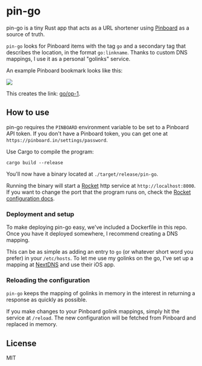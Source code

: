 # pin-go

pin-go is a tiny Rust app that acts as a URL shortener using
[Pinboard](https://pinboard.in) as a source of truth.

`pin-go` looks for Pinboard items with the tag `go` and a secondary tag that describes the location, in the format `go:linkname`. Thanks to custom DNS mappings, I use it as a personal "golinks" service.

An example Pinboard bookmark looks like this:

![](https://lukemil.es/Files/pin-example.png)

This creates the link: [go/op-1](https://teenage.engineering/guides/op-1).

## How to use

pin-go requires the `PINBOARD` environment variable to be set to a Pinboard API
token. If you don't have a Pinboard token, you can get one at
`https://pinboard.in/settings/password`.

Use Cargo to compile the program:

```
cargo build --release
```

You'll now have a binary located at `./target/release/pin-go`.

Running the binary will start a [Rocket](https://rocket.rs) http service at `http://localhost:8000`. If you want to change the port that the program runs on, check the [Rocket configuration docs](https://rocket.rs/v0.4/guide/configuration/#environment-variables).

### Deployment and setup

To make deploying pin-go easy, we've included a Dockerfile in this repo. Once you have it deployed somewhere, I recommend creating a DNS mapping.

This can be as simple as adding an entry to `go` (or whatever short word you prefer) in your `/etc/hosts`. To let me use my golinks on the go, I've set up a mapping at [NextDNS](https://nextdns.io) and use their iOS app.

### Reloading the configuration

`pin-go` keeps the mapping of golinks in memory in the interest in returning a response as quickly as possible.

If you make changes to your Pinboard golink mappings, simply hit the service at `/reload`. The new configuration will be fetched from Pinboard and replaced in memory.

## License

MIT
